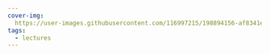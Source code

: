 ```yaml
---
cover-img: 
  https://user-images.githubusercontent.com/116997215/198894156-af8341e6-4b8e-4ac8-a386-70dff5aa41a5.jpg
tags:
  - lectures
---
```

